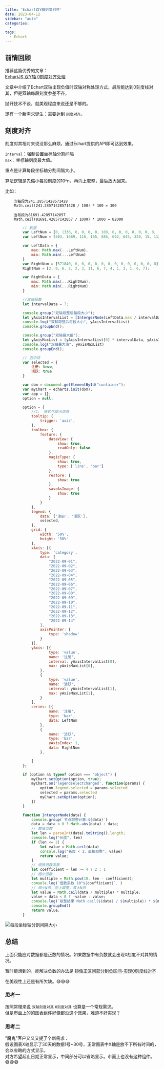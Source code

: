 ```yaml
---
title: 'Echart双Y轴刻度对齐'
date: 2023-04-12
sidebar: "auto"
categories:
  - 
tags: 
  - Echart
---
```



## 前情回顾

推荐这篇优秀的文章：<br/>
[EchartJS 双Y轴 0刻度对齐处理](/views/echarts/220923.md)

文章中介绍了Echart双轴出现负值时双轴对称处理方式，最后能达到0刻度线对其，但是双轴每段刻度参差不齐。

抛开技术不谈，就美观程度来说还是不够的。

遂有一个新需求诞生：需要达到 `刻度对齐`。



## 刻度对齐

刻度对其相对来说没那么麻烦，通过Echart提供的API即可达到效果。

`interval`：强制设置坐标轴分割间隔 <br>
`max`：坐标轴刻度最大值。

重点是计算每段坐标轴分割间隔大小。

算法逻辑是先缩小每段刻度的10^n，再向上取整，最后放大回来。

比如：
```
    当每段为241.28571428571428
    Math.ceil(241.28571428571428 / 100) * 100 = 300

    当每段为81691.42857142857
    Math.ceil(81691.42857142857 / 1000) * 1000 = 82000
```



```js
		// 数据
		var LeftNum = [0, 1336, 0, 0, 0, 0, 100, 0, 0, 0, 0, 0, 0, 0, ]
		var LeftNum = [503, 1689, 118, 165, 686, 662, 645, 320, 15, 113, 40, 143, 740, 182, 29];

		var LeftData = {
			max: Math.max(...LeftNum),
			min: Math.min(...LeftNum)
		}
		var RightNum = [571840, 0, 0, 0, 0, 0, 0, 0, 0, 0, 0, 0, 0, 0]
		RightNum = [2, 0, 6, 2, 2, 3, 11, 6, 7, 4, 1, 2, 1, 6, 7];

		var RightData = {
			max: Math.max(...RightNum),
			min: Math.min(...RightNum)
		}

		//双轴段数
		let intervalData = 7;

		console.group("双轴取整后每段大小");
		let yAxisIntervalList = [IntergerNode(LeftData.max / intervalData), IntergerNode(RightData.max / intervalData)];
		console.log("双轴取整后每段大小", yAxisIntervalList)
		console.groupEnd();

		console.group("双轴最大值");
		let yAxisMaxList = [yAxisIntervalList[0] * intervalData, yAxisIntervalList[1] * intervalData];
		console.log("双轴最大值", yAxisMaxList)
		console.groupEnd();

		// 选中项
		var selected = {
			注册: true,
			活跃: true
		}

		var dom = document.getElementById("container");
		var myChart = echarts.init(dom);
		var app = {};
		option = null;

		option = {
			//1、 格式化提示信息
			tooltip: {
				trigger: 'axis',
			},
			toolbox: {
				feature: {
					dataView: {
						show: true,
						readOnly: false
					},
					magicType: {
						show: true,
						type: ['line', 'bar']
					},
					restore: {
						show: true
					},
					saveAsImage: {
						show: true
					}
				}
			},
			legend: {
				data: ['注册', '活跃'],
				selected,
			},
			grid: {
				width: '50%',
				height: '50%'
			},
			xAxis: [{
				type: 'category',
				data: [
					"2022-09-01",
					"2022-09-02",
					"2022-09-03",
					"2022-09-04",
					"2022-09-05",
					"2022-09-06",
					"2022-09-07",
					"2022-09-08",
					"2022-09-09",
					"2022-09-10",
					"2022-09-11",
					"2022-09-12",
					"2022-09-13",
					"2022-09-14"
				],
				axisPointer: {
					type: 'shadow'
				}
			}],
			yAxis: [{
					type: 'value',
					name: '注册',
					interval: yAxisIntervalList[0],
					max: yAxisMaxList[0],
				},
				{
					type: 'value',
					name: '活跃',
					interval: yAxisIntervalList[1],
					max: yAxisMaxList[1],
				}
			],
			series: [{
					name: '注册',
					type: 'bar',
					data: LeftNum
				},
				{
					name: '活跃',
					type: 'bar',
					yAxisIndex: 1,
					data: RightNum
				},

			]
		};

		if (option && typeof option === "object") {
			myChart.setOption(option, true);
			myChart.on('legendselectchanged', function(params) {
				option.legend.selected = params.selected
				selected = params.selected
				myChart.setOption(option);
			})
		}

		function IntergerNode(data) {
			console.group(`节点取整计算:${data}`)
			data = data < 0 ? Math.abs(data) : data;
			// 数值位数
			let len = parseInt(data).toString().length;
			console.log("长度", len)
			if (len <= 2) {
				let value = Math.ceil(data)
				console.log("长度 < 2，直接取整", value)
				return value;
			}
			// 缩放倍数系数
			let coefficient = len >= 4 ? 2 : 1
			// 缩小倍数
			let multiple = Math.pow(10, len - coefficient);
			console.log(`倍数系数 10^${coefficient}`, )
			// 缩小N倍，向上取整，放大N倍
			let value = Math.ceil(data / multiple) * multiple;
			value = data < 0 ? -value : value;
			console.log(`取整结果 Math.ceil(${data} / ${multiple}) * ${multiple} = ${value}`);
			console.groupEnd()
			return value;
		}

```

<img :src="$withBase('/assets/images/230412.png')"  alt="每段坐标轴分割间隔大小">





## 总结

上面只能应对数据都是正数的情况。如果数据中有负数就会出现0刻度不对其的情况。

暂时能想到的，能解决负数的办法是 [镜像正区间部分到负区间-实现0刻度线对齐](/views/echarts/220923.md#镜像-正区间部分-实现0刻度线对齐)

在美观性上还是有所欠缺。😅😅😅


### 思考一

按照常理来说 `双轴刻度对其` `0刻度对其` 也算是一个常规需求。<br>
但是市面上的的图表组件好像都没这个效果，难道不好实现？

### 思考二

"魔鬼"客户又又又提了个新需求：<br>
假设图表X轴显示了30天的数据1号~30号，正常图表中X轴是放不下所有时间的，会以省略的方式显示。<br>
对方希望起止日期正常显示，中间部分可以省略显示。市面上也没有这种组件。😅😅😅